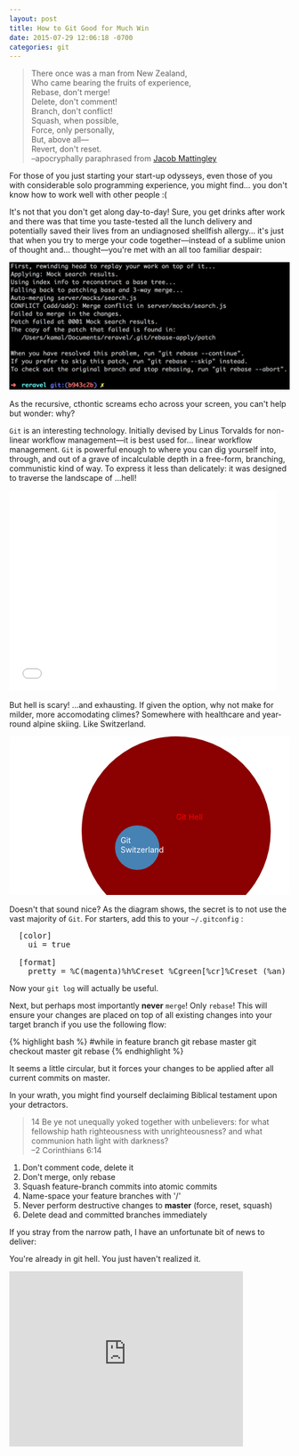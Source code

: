```yaml
---
layout: post
title: How to Git Good for Much Win
date: 2015-07-29 12:06:18 -0700
categories: git
---
```


>There once was a man from New Zealand,<br>
>Who came bearing the fruits of experience,<br>
>Rebase, don't merge!<br>
>Delete, don't comment!<br>
>Branch, don't conflict!<br>
>Squash, when possible,<br>
>Force, only personally,<br>
>But, above all––<br>
>Revert, don't reset.<br>
>–apocryphally paraphrased from [Jacob Mattingley][Jacob Mattingley]

For those of you just starting your start-up odysseys, even those of you with considerable solo programming experience, you might find...  you don't know how to work well with other people :(

It's not that you don't get along day-to-day!  Sure, you get drinks after work and there was that time you taste-tested all the lunch delivery and potentially saved their lives from an undiagnosed shellfish allergy...  it's just that when you try to merge your code together––instead of a sublime union of thought and... thought––you're met with an all too familiar despair:

![despair](/images/git-hell.png)

As the recursive, cthontic screams echo across your screen, you can't help but wonder:  why?

`Git` is an interesting technology.  Initially devised by Linus Torvalds for non-linear workflow management––it is best used for... linear workflow management.  `Git` is powerful enough to where you can dig yourself into, through, and out of a grave of incalculable depth in a free-form, branching, communistic kind of way.  To express it less than delicately:  it was designed to traverse the landscape of ...hell!

<div class="media-embed">
  <iframe src="//giphy.com/embed/kKdgdeuO2M08M" width="480" height="360" frameBorder="0" style="max-width: 100%" class="giphy-embed" webkitAllowFullScreen mozallowfullscreen allowFullScreen></iframe>
</div>

But hell is scary!  ...and exhausting.  If given the option, why not make for milder, more accomodating climes?  Somewhere with healthcare and year-round alpine skiing.  Like Switzerland.

<div class="media-embed">
<svg width="600px" height="340px">
  <g>
  <rect fill="white" x="0" y="0" width="600px" height="340px"></rect>
  <circle fill="darkred" cx="300px" cy="170px" r="170px"></circle>
  <circle fill="steelblue" cx="230px" cy="200px" r="40px"></circle>
  <text x="300px" y="150px" fill="red">Git Hell</text>
  <text x="0" y="175px" fill="white">
    <tspan x="200px" dy="1.2em">Git</tspan>
    <tspan x="200px" dy="1.2em">Switzerland</tspan>
  </text>
  </g>
</svg>
</div>

Doesn't that sound nice?  As the diagram shows, the secret is to not use the vast majority of `Git`.  For starters, add this to your `~/.gitconfig` :

<pre>
  [color]
    ui = true

  [format]
    pretty = %C(magenta)%h%Creset %Cgreen[%cr]%Creset (%an) %s
</pre>

Now your `git log` will actually be useful.

Next, but perhaps most importantly <b>never</b> `merge`!  Only `rebase`!  This will ensure your changes are placed on top of all existing changes into your target branch if you use the following flow:

{% highlight bash %}
  #while in feature branch
  git rebase master
  git checkout master
  git rebase <feature-branch>
{% endhighlight %}

It seems a little circular, but it forces your changes to be applied after all current commits on master.

In your wrath, you might find yourself declaiming Biblical testament upon your detractors.

>14 Be ye not unequally yoked together with unbelievers: for what fellowship hath righteousness with unrighteousness? and what communion hath light with darkness?<br>
>–2 Corinthians 6:14
  

1. Don't comment code, delete it
2. Don't merge, only rebase
3. Squash feature-branch commits into atomic commits
4. Name-space your feature branches with '/'
5. Never perform destructive changes to <b>master</b> (force, reset, squash)
6. Delete dead and committed branches immediately

If you stray from the narrow path, I have an unfortunate bit of  news to deliver:

You're already in git hell.  You just haven't realized it.

<div class="media-embed">
  <iframe width="420" height="315" src="https://www.youtube.com/embed/bkysjcs5vFU" frameborder="0" allowfullscreen></iframe>
</div>

[Jacob Mattingley]: https://twitter.com/jem_nz

